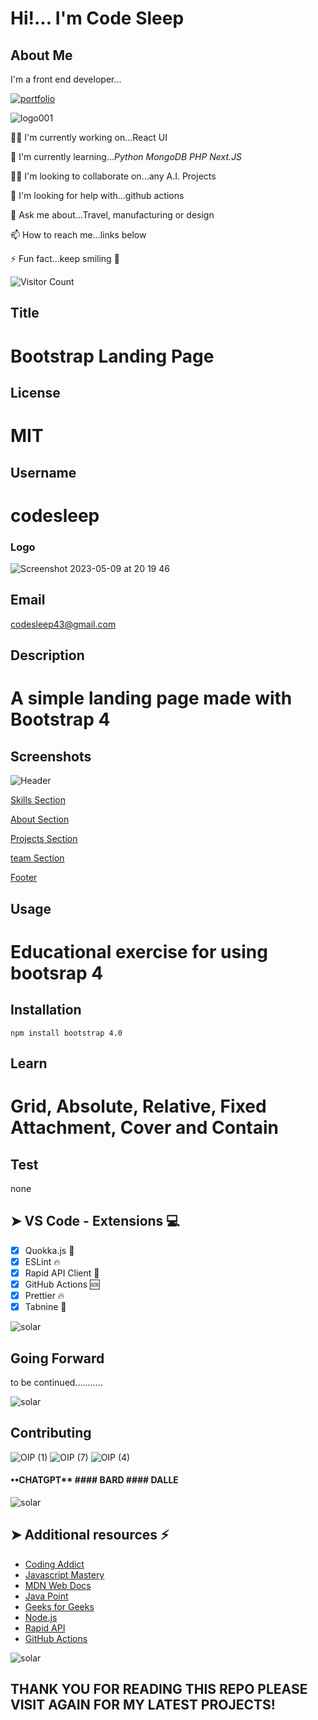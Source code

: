 
# Hi!... I'm Code Sleep

## About Me

I'm a front end developer...

[![portfolio](https://img.shields.io/badge/my_portfolio-000?style=for-the-badge&logo=ko-fi&logoColor=white)](https://codesleeps.github.io/Bootstrap-Portfolio/)

![logo001](https://user-images.githubusercontent.com/125808990/236808958-deddef64-0c3e-4e5b-92ce-84166aa87fc6.png)

👩‍💻 I'm currently working on...React UI

🧠 I'm currently learning..._Python_ _MongoDB_ _PHP_ _Next.JS_

👯‍♀️ I'm looking to collaborate on...any A.I. Projects

🤔 I'm looking for help with...github actions

💬 Ask me about...Travel, manufacturing or design

📫 How to reach me...links below

⚡️ Fun fact...keep smiling 🤖

![Visitor Count](https://profile-counter.glitch.me/codesleeps/count.svg)

## Title

 # Bootstrap Landing Page
  
## License

 # MIT

## Username

 # codesleep

### Logo

![Screenshot 2023-05-09 at 20 19 46](https://github.com/codesleeps/First-Landing-Page/assets/125808990/577ef91f-9406-41e6-b07e-1357b3bd9992)
  
## Email

  <codesleep43@gmail.com>

## Description

 # A simple landing page made with Bootstrap 4

## Screenshots

![Header](https://github.com/codesleeps/First-Landing-Page/assets/125808990/909ed5e0-1f5d-4e54-9fe7-bded78a17308)

[Skills Section](https://github.com/codesleeps/First-Landing-Page/assets/125808990/cf9f885f-5008-4828-bd25-d7acf1e06603)

[About Section](https://github.com/codesleeps/First-Landing-Page/assets/125808990/a1796a95-1586-4eaf-8ac6-3588b43184da)

[Projects Section](https://github.com/codesleeps/First-Landing-Page/assets/125808990/b06825f2-eafd-484e-bf77-e29f76b9d8ca)

[team Section](https://github.com/codesleeps/First-Landing-Page/assets/125808990/f9c487b0-4148-4d03-8011-ab88307a98c6)

[Footer](https://github.com/codesleeps/First-Landing-Page/assets/125808990/57c0d890-bb27-4715-8f1a-70cd022307e2)


## Usage

# Educational exercise for using bootsrap 4 
  
## Installation
```
npm install bootstrap 4.0
```
  
## Learn
  
 # Grid, Absolute, Relative, Fixed Attachment, Cover and Contain

## Test

  none



 ## ➤ VS Code - Extensions 💻

- [x] Quokka.js 🤖
- [x] ESLint 🔥
- [x] Rapid API Client 🎯
- [x] GitHub Actions 🆘
- [x] Prettier 🔥
- [x] Tabnine 🤖

![solar](https://github.com/codesleeps/solid-octo-fiesta/assets/125808990/de95cb09-42cb-4ad1-9783-34ade244ae8b)

## Going Forward

to be continued...........

![solar](https://github.com/codesleeps/solid-octo-fiesta/assets/125808990/de95cb09-42cb-4ad1-9783-34ade244ae8b)
## Contributing

![OIP (1)](https://github.com/codesleeps/First-Landing-Page/assets/125808990/979cdab3-c75e-495f-a0cf-f30f1da216d5)
![OIP (7)](https://github.com/codesleeps/First-Landing-Page/assets/125808990/ff4be9f8-b626-44ed-a936-2556d19ff550)
![OIP (4)](https://github.com/codesleeps/First-Landing-Page/assets/125808990/98896a79-d298-4060-aca2-2f54f814e413)

#### ••CHATGPT** #### **BARD** #### **DALLE**


![solar](https://github.com/codesleeps/solid-octo-fiesta/assets/125808990/de95cb09-42cb-4ad1-9783-34ade244ae8b)

## ➤ Additional resources ⚡️

- [Coding Addict](https://johnsmilga.com)
- [Javascript Mastery](https://www.jsmastery.pro/full-stack-web-development-bootcamp) 
- [MDN Web Docs](https://developer.mozilla.org/en-US/)
- [Java Point](https://www.javatpoint.com/jquery-example)
- [Geeks for Geeks](https://www.geeksforgeeks.org/jquery-examples/)
- [Node.js](https://nodejs.org/api/synopsis.html)
- [Rapid API](https://rapidapi.com)
- [GitHub Actions](https://github.com/features/actions)

![solar](https://github.com/codesleeps/solid-octo-fiesta/assets/125808990/de95cb09-42cb-4ad1-9783-34ade244ae8b)


  
## THANK YOU FOR READING THIS REPO PLEASE VISIT AGAIN FOR MY LATEST PROJECTS!
  
